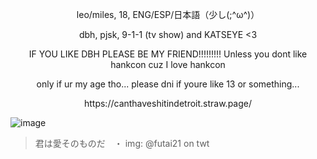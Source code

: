 <p align="center">     
  leo/miles, 18, ENG/ESP/日本語（少し(;^ω^)）
<p align="center">     
   dbh, pjsk, 9-1-1 (tv show) and KATSEYE <3
<p align="center">     
  IF YOU LIKE DBH PLEASE BE MY FRIEND!!!!!!!!! Unless you dont like hankcon cuz I love hankcon
<p align="center">     
only if ur my age tho... please dni if youre like 13 or something...
<p align="center">
https://canthaveshitindetroit.straw.page/
  
![image](https://pbs.twimg.com/media/E5f3FTeVEAEJj7i?format=jpg&name=large)
> 君は愛そのものだ　・ img: @futai21 on twt
<!--
**trikotoreal/trikotoreal** is a ✨ _special_ ✨ repository because its `README.md` (this file) appears on your GitHub profile.

Here are some ideas to get you started:

- 🔭 I’m currently working on ...
- 🌱 I’m currently learning ...
- 👯 I’m looking to collaborate on ...
- 🤔 I’m looking for help with ...
- 💬 Ask me about ...
- 📫 How to reach me: ...
- 😄 Pronouns: ...
- ⚡ Fun fact: ...
-->
